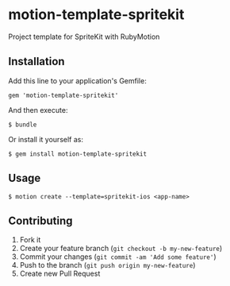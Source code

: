 # motion-template-spritekit

Project template for SpriteKit with RubyMotion

## Installation

Add this line to your application's Gemfile:

    gem 'motion-template-spritekit'

And then execute:

    $ bundle

Or install it yourself as:

    $ gem install motion-template-spritekit

## Usage

    $ motion create --template=spritekit-ios <app-name>

## Contributing

1. Fork it
2. Create your feature branch (`git checkout -b my-new-feature`)
3. Commit your changes (`git commit -am 'Add some feature'`)
4. Push to the branch (`git push origin my-new-feature`)
5. Create new Pull Request
